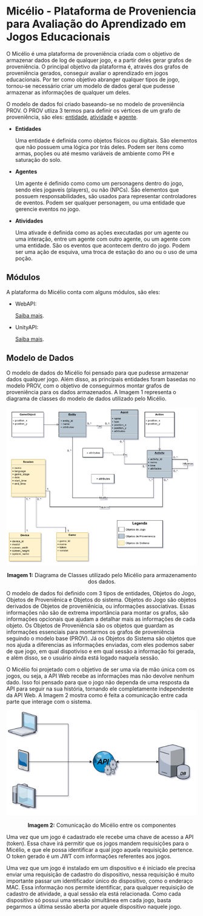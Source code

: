 # Micélio - Plataforma de Proveniencia para Avaliação do Aprendizado em Jogos Educacionais 

O Micélio é uma plataforma de proveniência criada com o objetivo de armazenar dados de log de qualquer jogo, e a partir deles gerar grafos de proveniência. O principal objetivo da plataforma é, através dos grafos de proveniência gerados, conseguir avaliar o aprendizado em jogos educacionais. Por ter como objetivo abranger qualquer tipos de jogo, tornou-se necessário criar um modelo de dados geral que pudesse armazenar as informações de qualquer um deles.

O modelo de dados foi criado baseando-se no modelo de proveniência PROV. O PROV utliza 3 termos para definir os vértices de um grafo de proveniência, são eles: <u>entidade</u>, <u>atividade</u> e <u>agente</u>.

- **Entidades**

  Uma entidade é definida como objetos físicos ou digitais. São elementos que não possuem uma lógica por trás deles. Podem ser itens como armas, poções ou até mesmo variáveis de ambiente como PH e saturação do solo.

- **Agentes**

  Um agente é definido como como um personagens dentro do jogo, sendo eles jogaveis (players), ou não (NPCs). São elementos que possuem responsabilidades, são usados para representar controladores de eventos. Podem ser qualquer personagem, ou uma entidade que gerencie eventos no jogo.

- **Atividades**

  Uma ativade é definida como as ações executadas por um agente ou uma interação, entre um agente com outro agente, ou um agente com uma entidade. São os eventos que acontecem dentro do jogo. Podem ser uma ação de esquiva, uma troca de estação do ano ou o uso de uma poção.



## Módulos

A plataforma do Micélio conta com alguns módulos, são eles:

- WebAPI:

  [Saiba mais](https://github.com/GPMM/micelio/tree/main/WebAPI).

- UnityAPI:

  [Saiba mais](https://github.com/GPMM/micelio/tree/main/UnityAPI).

  

## Modelo de Dados

O modelo de dados do Micélio foi pensado para que pudesse armazenar dados qualquer jogo. Além disso, as principais entidades foram basedas no modelo PROV, com o objetivo de conseguirmos montar grafos de proveniência para os dados armazenados. A Imagem 1 representa o diagrama de classes do modelo de dados utilizado pelo Micélio.



![diagrama de classes](./WebAPI/docs/Diagramas/modelo-sem-fundo.png)

<center><b>Imagem 1:</b> Diagrama de Classes utilizado pelo Micélio para armazenamento dos dados.</center>

O modelo de dados foi definido com 3 tipos de entidades, Objetos do Jogo, Objetos de Proveniênica e Objetos do sistema. Objetos do Jogo são objetos derivados de Objetos de proveniênicia, ou informações associativas. Essas informações não são de extrema importância para montar os grafos, são informações opcionais que ajudam a detalhar mais as informações de cada objeto. Os Objetos de Proveniência são os objetos que guardam as informações essenciais para montarmos os grafos de proveniência seguindo o modelo base (PROV). Já os Objetos do Sistema são objetos que nos ajuda a diferencias as informações enviadas, com eles podemos saber de que jogo, em qual dispotiviso e em qual sessão a informação foi gerada, e além disso, se o usuário ainda está logado naquela sessão.

O Micélio foi projetado com o objetivo de ser uma via de mão única com os jogos, ou seja, a API Web recebe as informações mas não devolve nenhum dado. Isso foi pensado para que o jogo não dependa de uma resposta da API para seguir na sua história, tornando ele completamente independente da API Web. A Imagem 2 mostra como é feita a comunicação entre cada parte que interage com o sistema.



![arquitetura](./WebAPI/docs/Diagramas/conexao.png)

<center><b>Imagem 2:</b> Comunicação do Micélio entre os componentes</center>



Uma vez que um jogo é cadastrado ele recebe uma chave de acesso a API (token). Essa chave irá permitir que os jogos mandem requisições para o Micélio, e que ele possa identificar a qual jogo aquela requisição pertence. O token gerado é um JWT com informações referentes aos jogos.

Uma vez que um jogo é instalado em um dispositivo e é iniciado ele precisa enviar uma requisição de cadastro do dispositivo, nessa requisição é muito importante passar um identificador único do dispositivo, como o enderaço MAC. Essa informação nos permite identificar, para qualquer requisição de cadastro de atividade, a qual sessão ela está relacionada. Como cada dispositivo só possui uma sessão simultânea em cada jogo, basta pegarmos a última sessão aberta por aquele dispositivo naquele jogo.




